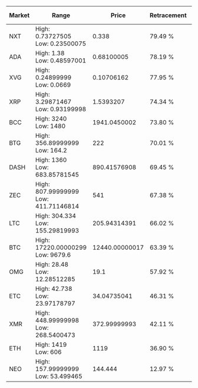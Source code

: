 | Market | Range | Price| Retracement | Doubles to 50% |
| --- | --- | --- | --- | --- |
| NXT | High: 0.73727505<br />Low: 0.23500075 | 0.338 | 79.49 % | 1.44 |
| ADA | High: 1.38<br />Low: 0.48597001 | 0.68100005 | 78.19 % | 1.37 |
| XVG | High: 0.24899999<br />Low: 0.0669 | 0.10706162 | 77.95 % | 1.48 |
| XRP | High: 3.29871467<br />Low: 0.93199998 | 1.5393207 | 74.34 % | 1.37 |
| BCC | High: 3240<br />Low: 1480 | 1941.0450002 | 73.80 % | 1.22 |
| BTG | High: 356.89999999<br />Low: 164.2 | 222 | 70.01 % | 1.17 |
| DASH | High: 1360<br />Low: 683.85781545 | 890.41576908 | 69.45 % | 1.15 |
| ZEC | High: 807.99999999<br />Low: 411.71146814 | 541 | 67.38 % | 1.13 |
| LTC | High: 304.334<br />Low: 155.29819993 | 205.94314391 | 66.02 % | 1.12 |
| BTC | High: 17220.00000299<br />Low: 9679.6 | 12440.00000017 | 63.39 % | 1.08 |
| OMG | High: 28.48<br />Low: 12.28512285 | 19.1 | 57.92 % | 1.07 |
| ETC | High: 42.738<br />Low: 23.97178797 | 34.04735041 | 46.31 % | 0.00 |
| XMR | High: 448.99999998<br />Low: 268.5400473 | 372.99999993 | 42.11 % | 0.00 |
| ETH | High: 1419<br />Low: 606 | 1119 | 36.90 % | 0.00 |
| NEO | High: 157.99999999<br />Low: 53.499465 | 144.444 | 12.97 % | 0.00 |

